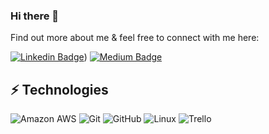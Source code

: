 ### Hi there 👋

<!-- Introduce yourself and give a brief introduction about yourself here.  Also include what tech you're interested in and what you are currently learning -->

Find out more about me & feel free to connect with me here:



[![Linkedin Badge](https://img.shields.io/badge/-Courtney%20Gatlin-blue?style=flat-square&logo=Linkedin&logoColor=white&link=https://www.linkedin.com/in/courtneygatlin/)](https://www.linkedin.com/in/courtneygatlin/))
[![Medium Badge](https://img.shields.io/badge/Courtney%20Gatlin-12100E?style=flat-square&logo=medium&logoColor=white&link=https://medium.com/@courtney.gatlin86/)](https://medium.com/@courtney.gatlin86/)


## ⚡ Technologies

<!-- Check out the Badges folder for more badges -->

![Amazon AWS](https://img.shields.io/badge/Amazon%20AWS-232F3E?style=flat-square&logo=amazon-aws)
![Git](https://img.shields.io/badge/-Git-black?style=flat-square&logo=git)
![GitHub](https://img.shields.io/badge/-GitHub-181717?style=flat-square&logo=github)
![Linux](https://img.shields.io/badge/Linux-FCC624?style=flat-square&logo=linux&logoColor=black)
![Trello](https://img.shields.io/badge/Trello-%23026AA7.svg?style=flat-square&logo=Trello&logoColor=white)

